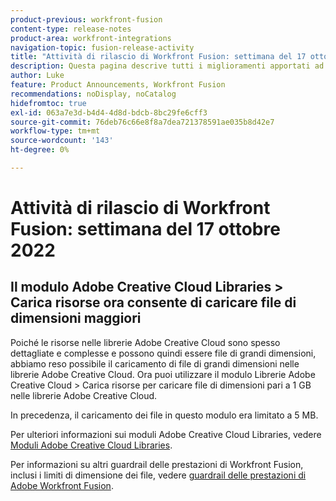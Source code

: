 ```yaml
---
product-previous: workfront-fusion
content-type: release-notes
product-area: workfront-integrations
navigation-topic: fusion-release-activity
title: "Attività di rilascio di Workfront Fusion: settimana del 17 ottobre 2022"
description: Questa pagina descrive tutti i miglioramenti apportati ad Adobe Workfront Fusion la settimana del 17 ottobre 2022.
author: Luke
feature: Product Announcements, Workfront Fusion
recommendations: noDisplay, noCatalog
hidefromtoc: true
exl-id: 063a7e3d-b4d4-4d8d-bdcb-8bc29fe6cff3
source-git-commit: 76deb76c66e8f8a7dea721378591ae035b8d42e7
workflow-type: tm+mt
source-wordcount: '143'
ht-degree: 0%

---
```


# Attività di rilascio di Workfront Fusion: settimana del 17 ottobre 2022

## Il modulo Adobe Creative Cloud Libraries > Carica risorse ora consente di caricare file di dimensioni maggiori

Poiché le risorse nelle librerie Adobe Creative Cloud sono spesso dettagliate e complesse e possono quindi essere file di grandi dimensioni, abbiamo reso possibile il caricamento di file di grandi dimensioni nelle librerie Adobe Creative Cloud. Ora puoi utilizzare il modulo Librerie Adobe Creative Cloud > Carica risorse per caricare file di dimensioni pari a 1 GB nelle librerie Adobe Creative Cloud.

In precedenza, il caricamento dei file in questo modulo era limitato a 5 MB.

Per ulteriori informazioni sui moduli Adobe Creative Cloud Libraries, vedere [Moduli Adobe Creative Cloud Libraries](/help/quicksilver/workfront-fusion/apps-and-their-modules/creative-cloud-libraries-modules.md).

Per informazioni su altri guardrail delle prestazioni di Workfront Fusion, inclusi i limiti di dimensione dei file, vedere [guardrail delle prestazioni di Adobe Workfront Fusion](/help/quicksilver/workfront-fusion/get-started/fusion-performance-guardrails.md).

